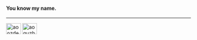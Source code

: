 #### You know my name.

---

<p align="left">
<a href="https://dev.to/aoozdemir" target="blank"><img align="center" src="https://cdn.jsdelivr.net/npm/simple-icons@3.0.1/icons/dev-dot-to.svg" alt="aoozdemir" height="30" width="40" /></a> <a href="https://linkedin.com/in/aoguzhanozdemir" target="blank"><img align="center" src="https://cdn.jsdelivr.net/npm/simple-icons@3.0.1/icons/linkedin.svg" alt="aoguzhanozdemir" height="30" width="40" /></a>
</p>
